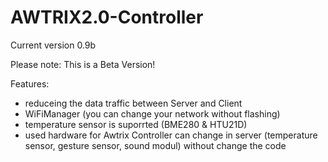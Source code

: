# AWTRIX2.0-Controller
Current version 0.9b

Please note: This is a Beta Version!


Features:
 - reduceing the data traffic between Server and Client
 - WiFiManager (you can change your network without flashing)
 - temperature sensor is suporrted (BME280 & HTU21D)
 - used hardware for Awtrix Controller can change in server (temperature sensor, gesture sensor, sound modul) without change the code

